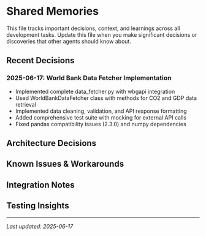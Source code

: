# Shared Memories

This file tracks important decisions, context, and learnings across all development tasks. Update this file when you make significant decisions or discoveries that other agents should know about.

## Recent Decisions

### 2025-06-17: World Bank Data Fetcher Implementation
- Implemented complete data_fetcher.py with wbgapi integration
- Used WorldBankDataFetcher class with methods for CO2 and GDP data retrieval
- Implemented data cleaning, validation, and API response formatting
- Added comprehensive test suite with mocking for external API calls
- Fixed pandas compatibility issues (2.3.0) and numpy dependencies

## Architecture Decisions

<!-- Document architectural choices and rationale -->

## Known Issues & Workarounds

<!-- Track problems and their solutions -->

## Integration Notes

<!-- Document how components work together -->

## Testing Insights

<!-- Share testing approaches and discoveries -->

---
*Last updated: 2025-06-17*